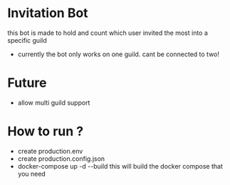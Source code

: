 # Invitation Bot

this bot is made to hold and count which user invited the most into a specific guild

- currently the bot only works on one guild. cant be connected to two!

# Future 
- allow multi guild support


# How to run ?
- create production.env
- create production.config.json
- docker-compose up -d --build 
this will build the docker compose that you need 